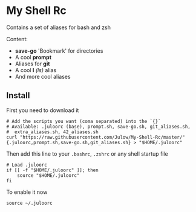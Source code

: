 # My Shell Rc

Contains a set of aliases for bash and zsh

Content:
- **save-go** 'Bookmark' for directories
- A cool **prompt**
- Aliases for **git**
- A cool **l** _(ls)_ alias
- And more cool aliases

## Install

First you need to download it

```shell
# Add the scripts you want (coma separated) into the `{}`
# Available: .juloorc (base), prompt.sh, save-go.sh, git_aliases.sh,
#  extra_aliases.sh, 42_aliases.sh
curl "https://raw.githubusercontent.com/Julow/My-Shell-Rc/master/"{.juloorc,prompt.sh,save-go.sh,git_aliases.sh} > "$HOME/.juloorc"
```

Then add this line to your `.bashrc`, `.zshrc` or any shell startup file

```shell
# Load .juloorc
if [[ -f "$HOME/.juloorc" ]]; then
	source "$HOME/.juloorc"
fi
```

To enable it now

```shell
source ~/.juloorc
```
